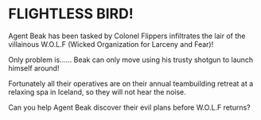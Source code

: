 ﻿# FLIGHTLESS BIRD!
Agent Beak has been tasked by Colonel Flippers infiltrates the lair of the villainous W.O.L.F (Wicked Organization for Larceny and Fear)!

Only problem is......
Beak can only move using his trusty shotgun to launch himself around!
 
Fortunately all their operatives are on their annual teambuilding retreat at a relaxing spa in Iceland, so they will not hear the noise.

Can you help Agent Beak discover their evil plans before W.O.L.F returns?
